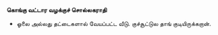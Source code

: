**கொங்கு வட்டார வழக்குச் சொல்லகராதி**
- ஓலை அல்லது தட்டைகளால் வேயப்பட்ட வீடு. குச்சூட்டுல தாங் குடியிருக்கறான்.

